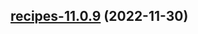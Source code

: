 

## [recipes-11.0.9](https://github.com/truecharts/charts/compare/recipes-11.0.7...recipes-11.0.9) (2022-11-30)

